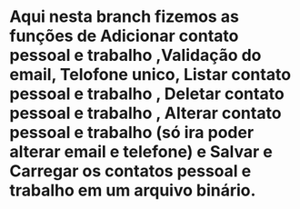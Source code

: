 # Aqui nesta branch fizemos as funções de Adicionar contato pessoal e trabalho ,Validação do email, Telofone unico, Listar contato pessoal e trabalho , Deletar contato pessoal e trabalho , Alterar contato pessoal e trabalho (só ira poder alterar email e telefone) e Salvar e Carregar os contatos pessoal e trabalho em um arquivo binário.

